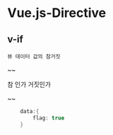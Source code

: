 # Vue.js-Directive

## v-if

    뷰 데이터 값의 참거짓

~~
    <p v-if="flag">참 인가 거짓인가</p>
~~
~~~c
    data:{
        flag: true
    }
~~~
